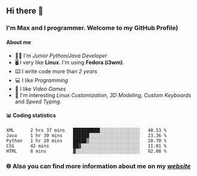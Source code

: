 ## Hi there 👋
### I'm Max and I programmer. Welcome to my GitHub Profile)

#### **About me**
- 👨‍💻 I'm _Junior Python/Java Developer_
- 🖥️ I very like **Linux**. I'm using **Fedora (i3wm)**.
- ⌨️ I write code more than _2 years_
- 💻 I like _Programming_
- 👾 I like _Video Games_
- 👀 I'm interesting _Linux Customization_, _3D Modeling_, _Custom Keyboards_ and _Speed Typing_.

#### 📊 **Coding statistics**
<!--START_SECTION:waka-->
```text
XML      2 hrs 37 mins   ██████████░░░░░░░░░░░░░░░   40.53 % 
Java     1 hr 30 mins    ██████░░░░░░░░░░░░░░░░░░░   23.36 % 
Python   1 hr 20 mins    █████▒░░░░░░░░░░░░░░░░░░░   20.70 % 
CSS      42 mins         ██▓░░░░░░░░░░░░░░░░░░░░░░   11.01 % 
HTML     8 mins          ▓░░░░░░░░░░░░░░░░░░░░░░░░   02.08 % 
```
<!--END_SECTION:waka-->

### 🌐 **Also you can find more information about me on my _[website](https://merive.herokuapp.com/)_**
